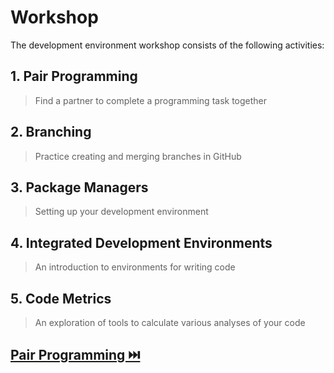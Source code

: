 # Workshop

The development environment workshop consists of the following activities:

## **1. Pair Programming**
> Find a partner to complete a programming task together

## **2. Branching**
> Practice creating and merging branches in GitHub

## **3. Package Managers**
> Setting up your development environment

## **4. Integrated Development Environments**
> An introduction to environments for writing code

## **5. Code Metrics**
> An exploration of tools to calculate various analyses of your code

## [Pair Programming ⏭️](PairProgramming.md)
